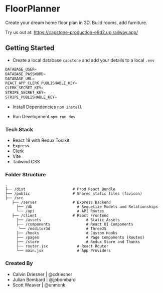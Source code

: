 # FloorPlanner

Create your dream home floor plan in 3D. Build rooms, add furniture.

Try us out at: https://capstone-production-e9d2.up.railway.app/

## Getting Started

- Create a local database `capstone` and add your details to a local `.env`

```js
DATABASE_USER=
DATABASE_PASSWORD=
DATABASE_URL=
REACT_APP_CLERK_PUBLISHABLE_KEY=
CLERK_SECRET_KEY=
STRIPE_SECRET_KEY=
STRIPE_PUBLISHABLE_KEY=
```

- Install Dependencies
  `npm install`

- Run Development
  `npm run dev`

### Tech Stack

- React 18 with Redux Toolkit
- Express
- Clerk
- Vite
- Tailwind CSS

### Folder Structure

    .
    ├── /dist                     # Prod React Bundle
    ├── /public                   # Shared static files (favicon)
    ├── /src
       ├── /server                # Express Backend
         ├── /db                    # Sequelize Models and Relationships
         └── /api                   # API Routes
       ├── /client                # React Frontend
         ├── /assets                    # Static Assets
         ├── /components                # React UI Components
          └── /edditor3d                # ThreeJS
         ├── /hooks                     # Custom Hooks
         ├── /pages                     # Page Components (Routes)
         ├── /store                     # Redux Store and Thunks
         ├── router.jsx             # React Router
         └── main.jsx               # App Providers

### Created By

- Calvin Driesner | @cdriesner
- Julian Bombard | @jpbombard
- Scott Weaver | @unmonk
